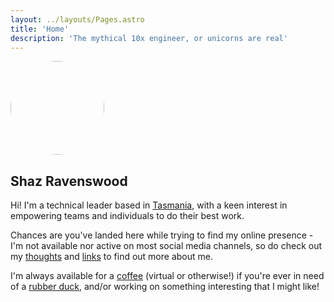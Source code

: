 ```yaml
---
layout: ../layouts/Pages.astro
title: 'Home'
description: 'The mythical 10x engineer, or unicorns are real'
---
```


<img src="https://shaz.com.au/img/shaz.jpg" style="border-radius:75px;width:150px">

## Shaz Ravenswood
Hi! I'm a technical leader based in <a href="https://www.discovertasmania.com.au/" target="_blank">Tasmania</a>, with a keen interest in empowering teams and individuals to do their best work.</p>

Chances are you've landed here while trying to find my online presence  - I'm not available nor active on most social media channels, so do check out my <a href="/thoughts">thoughts</a> and <a href="/links">links</a> to find out more about me.

I'm always available for a <a href="https://calendly.com/shaz-r" target="_blank">coffee</a> (virtual or otherwise!) if you're ever in need of a <a href="https://en.wikipedia.org/wiki/Rubber_duck_debugging" target="_blank">rubber duck</a>, and/or working on something interesting that I might like!</p>
